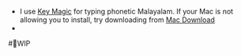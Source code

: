 - I use [Key Magic](https://keymagic.net/downloads/) for typing phonetic Malayalam. If your Mac is not allowing you to install, try downloading from [Mac Download](https://macdownload.informer.com/keymagic/)
- 
#🚧WIP 
